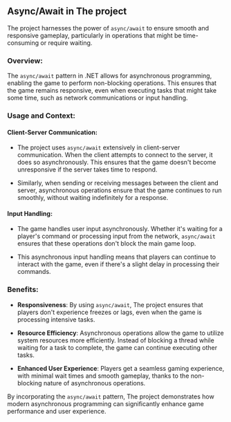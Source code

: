 ## Async/Await in The project

The project harnesses the power of `async/await` to ensure smooth and responsive gameplay, particularly in operations that might be time-consuming or require waiting.

### Overview:
The `async/await` pattern in .NET allows for asynchronous programming, enabling the game to perform non-blocking operations. This ensures that the game remains responsive, even when executing tasks that might take some time, such as network communications or input handling.

### Usage and Context:

#### Client-Server Communication:
- The project uses `async/await` extensively in client-server communication. When the client attempts to connect to the server, it does so asynchronously. This ensures that the game doesn't become unresponsive if the server takes time to respond.
  
- Similarly, when sending or receiving messages between the client and server, asynchronous operations ensure that the game continues to run smoothly, without waiting indefinitely for a response.

#### Input Handling:
- The game handles user input asynchronously. Whether it's waiting for a player's command or processing input from the network, `async/await` ensures that these operations don't block the main game loop.
  
- This asynchronous input handling means that players can continue to interact with the game, even if there's a slight delay in processing their commands.

### Benefits:
- **Responsiveness**: By using `async/await`, The project ensures that players don't experience freezes or lags, even when the game is processing intensive tasks.
  
- **Resource Efficiency**: Asynchronous operations allow the game to utilize system resources more efficiently. Instead of blocking a thread while waiting for a task to complete, the game can continue executing other tasks.

- **Enhanced User Experience**: Players get a seamless gaming experience, with minimal wait times and smooth gameplay, thanks to the non-blocking nature of asynchronous operations.

By incorporating the `async/await` pattern, The project demonstrates how modern asynchronous programming can significantly enhance game performance and user experience.
